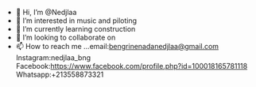 - 👋 Hi, I’m @Nedjlaa
- 👀 I’m interested in music and piloting
- 🌱 I’m currently learning construction
- 💞️ I’m looking to collaborate on 
- 📫 How to reach me ...email:bengrinenadanedjlaa@gmail.com
Instagram:nedjlaa_bng
Facebook:https://www.facebook.com/profile.php?id=100018165781118
Whatsapp:+213558873321
<!---
Nedjlaa/Nedjlaa is a ✨ special ✨ repository because its `README.md` (this file) appears on your GitHub profile.
You can click the Preview link to take a look at your changes.
--->
